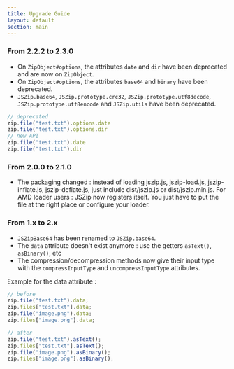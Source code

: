 ```yaml
---
title: Upgrade Guide
layout: default
section: main
---
```


### From 2.2.2 to 2.3.0

* On `ZipObject#options`, the attributes `date` and `dir` have been
  deprecated and are now on `ZipObject`.
* On `ZipObject#options`, the attributes `base64` and `binary` have been
  deprecated.
* `JSZip.base64`, `JSZip.prototype.crc32`, `JSZip.prototype.utf8decode`,
  `JSZip.prototype.utf8encode` and `JSZip.utils` have been deprecated.

```js
// deprecated
zip.file("test.txt").options.date
zip.file("test.txt").options.dir
// new API
zip.file("test.txt").date
zip.file("test.txt").dir
```

### From 2.0.0 to 2.1.0

* The packaging changed : instead of loading jszip.js, jszip-load.js,
  jszip-inflate.js, jszip-deflate.js, just include dist/jszip.js or
  dist/jszip.min.js.
  For AMD loader users : JSZip now registers itself. You just have to put the
  file at the right place or configure your loader.

### From 1.x to 2.x

* `JSZipBase64` has been renamed to `JSZip.base64`.
* The `data` attribute doesn't exist anymore :
  use the getters `asText()`, `asBinary()`, etc
* The compression/decompression methods now give their input type with the
  `compressInputType` and `uncompressInputType` attributes.

Example for the data attribute :

```js
// before
zip.file("test.txt").data;
zip.files["test.txt"].data;
zip.file("image.png").data;
zip.files["image.png"].data;

// after
zip.file("test.txt").asText();
zip.files["test.txt"].asText();
zip.file("image.png").asBinary();
zip.files["image.png"].asBinary();
```
